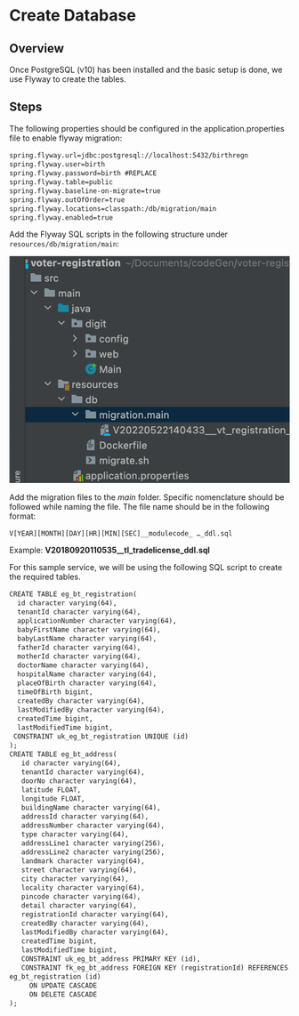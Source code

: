 # Create Database

## **Overview**

Once PostgreSQL (v10) has been installed and the basic setup is done, we use Flyway to create the tables.&#x20;

## **Steps**

The following properties should be configured in the application.properties file to enable flyway migration:

```properties
spring.flyway.url=jdbc:postgresql://localhost:5432/birthregn
spring.flyway.user=birth
spring.flyway.password=birth #REPLACE
spring.flyway.table=public
spring.flyway.baseline-on-migrate=true
spring.flyway.outOfOrder=true
spring.flyway.locations=classpath:/db/migration/main
spring.flyway.enabled=true
```

Add the Flyway SQL scripts in the following structure under `resources/db/migration/main`:

![](<../../../../.gitbook/assets/image (53).png>)

Add the migration files to the _main_ folder. Specific nomenclature should be followed while naming the file. The file name should be in the following format:

```
V[YEAR][MONTH][DAY][HR][MIN][SEC]__modulecode_ …_ddl.sql

```

Example: **V20180920110535\_\_tl\_tradelicense\_ddl.sql**

For this sample service, we will be using the following SQL script to create the required tables.

```plsql
CREATE TABLE eg_bt_registration(
  id character varying(64),
  tenantId character varying(64),
  applicationNumber character varying(64),
  babyFirstName character varying(64),
  babyLastName character varying(64),
  fatherId character varying(64),
  motherId character varying(64),
  doctorName character varying(64),
  hospitalName character varying(64),
  placeOfBirth character varying(64),
  timeOfBirth bigint,
  createdBy character varying(64),
  lastModifiedBy character varying(64),
  createdTime bigint,
  lastModifiedTime bigint,
 CONSTRAINT uk_eg_bt_registration UNIQUE (id)
);
CREATE TABLE eg_bt_address(
   id character varying(64),
   tenantId character varying(64),
   doorNo character varying(64),
   latitude FLOAT,
   longitude FLOAT,
   buildingName character varying(64),
   addressId character varying(64),
   addressNumber character varying(64),
   type character varying(64),
   addressLine1 character varying(256),
   addressLine2 character varying(256),
   landmark character varying(64),
   street character varying(64),
   city character varying(64),
   locality character varying(64),
   pincode character varying(64),
   detail character varying(64),
   registrationId character varying(64),
   createdBy character varying(64),
   lastModifiedBy character varying(64),
   createdTime bigint,
   lastModifiedTime bigint,
   CONSTRAINT uk_eg_bt_address PRIMARY KEY (id),
   CONSTRAINT fk_eg_bt_address FOREIGN KEY (registrationId) REFERENCES eg_bt_registration (id)
     ON UPDATE CASCADE
     ON DELETE CASCADE
);
```


